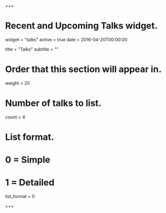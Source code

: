 +++
# Recent and Upcoming Talks widget.
widget = "talks"
active = true
date = 2016-04-20T00:00:00

title = "Talks"
subtitle = ""

# Order that this section will appear in.
weight = 20

# Number of talks to list.
count = 4

# List format.
#   0 = Simple
#   1 = Detailed
list_format = 0

+++

